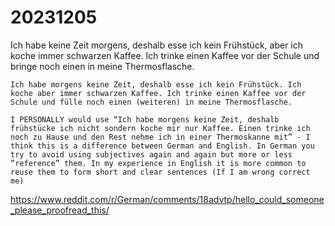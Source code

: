 # 20231205
Ich habe keine Zeit morgens, deshalb esse ich kein Frühstück, aber ich koche immer schwarzen Kaffee. Ich trinke einen Kaffee vor der Schule und bringe noch einen in meine Thermosflasche.

`````
Ich habe morgens keine Zeit, deshalb esse ich kein Frühstück. Ich koche aber immer schwarzen Kaffee. Ich trinke einen Kaffee vor der Schule und fülle noch einen (weiteren) in meine Thermosflasche.
`````

`````
I PERSONALLY would use “Ich habe morgens keine Zeit, deshalb frühstücke ich nicht sondern koche mir nur Kaffee. Einen trinke ich noch zu Hause und den Rest nehme ich in einer Thermoskanne mit” - I think this is a difference between German and English. In German you try to avoid using subjectives again and again but more or less “reference” them. In my experience in English it is more common to reuse them to form short and clear sentences (If I am wrong correct me)
`````

https://www.reddit.com/r/German/comments/18advtp/hello_could_someone_please_proofread_this/